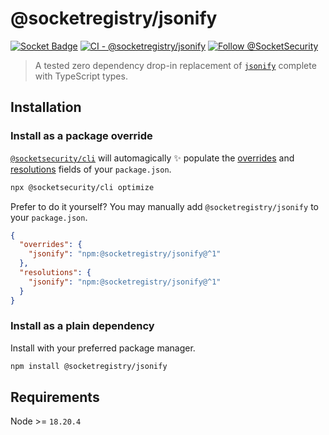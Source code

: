 # @socketregistry/jsonify

[![Socket Badge](https://socket.dev/api/badge/npm/package/@socketregistry/jsonify)](https://socket.dev/npm/package/@socketregistry/jsonify)
[![CI - @socketregistry/jsonify](https://github.com/SocketDev/socket-registry-js/actions/workflows/test.yml/badge.svg)](https://github.com/SocketDev/socket-registry-js/actions/workflows/test.yml)
[![Follow @SocketSecurity](https://img.shields.io/twitter/follow/SocketSecurity?style=social)](https://twitter.com/SocketSecurity)

> A tested zero dependency drop-in replacement of
> [`jsonify`](https://www.npmjs.com/package/jsonify) complete with TypeScript
> types.

## Installation

### Install as a package override

[`@socketsecurity/cli`](https://www.npmjs.com/package/@socketsecurity/cli) will
automagically :sparkles: populate the
[overrides](https://docs.npmjs.com/cli/v9/configuring-npm/package-json#overrides)
and [resolutions](https://yarnpkg.com/configuration/manifest#resolutions) fields
of your `package.json`.

```sh
npx @socketsecurity/cli optimize
```

Prefer to do it yourself? You may manually add `@socketregistry/jsonify` to your
`package.json`.

```json
{
  "overrides": {
    "jsonify": "npm:@socketregistry/jsonify@^1"
  },
  "resolutions": {
    "jsonify": "npm:@socketregistry/jsonify@^1"
  }
}
```

### Install as a plain dependency

Install with your preferred package manager.

```sh
npm install @socketregistry/jsonify
```

## Requirements

Node >= `18.20.4`
